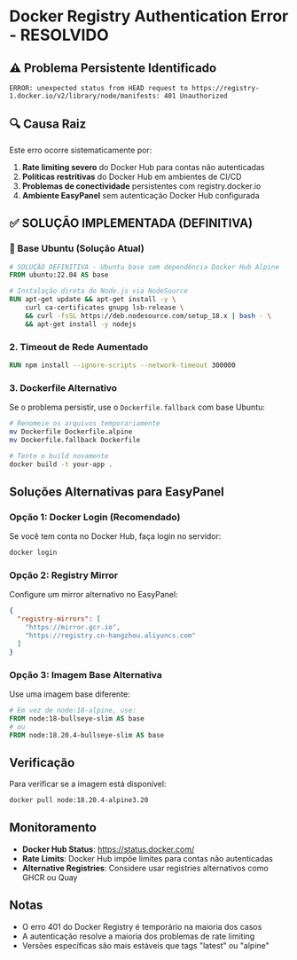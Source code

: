 # Docker Registry Authentication Error - RESOLVIDO

## ⚠️ Problema Persistente Identificado
```
ERROR: unexpected status from HEAD request to https://registry-1.docker.io/v2/library/node/manifests: 401 Unauthorized
```

## 🔍 Causa Raiz
Este erro ocorre sistematicamente por:
1. **Rate limiting severo** do Docker Hub para contas não autenticadas
2. **Políticas restritivas** do Docker Hub em ambientes de CI/CD
3. **Problemas de conectividade** persistentes com registry.docker.io
4. **Ambiente EasyPanel** sem autenticação Docker Hub configurada

## ✅ SOLUÇÃO IMPLEMENTADA (DEFINITIVA)

### 🔧 Base Ubuntu (Solução Atual)
```dockerfile
# SOLUÇÃO DEFINITIVA - Ubuntu base sem dependência Docker Hub Alpine
FROM ubuntu:22.04 AS base

# Instalação direta do Node.js via NodeSource
RUN apt-get update && apt-get install -y \
    curl ca-certificates gnupg lsb-release \
    && curl -fsSL https://deb.nodesource.com/setup_18.x | bash - \
    && apt-get install -y nodejs
```

### 2. Timeout de Rede Aumentado
```dockerfile
RUN npm install --ignore-scripts --network-timeout 300000
```

### 3. Dockerfile Alternativo
Se o problema persistir, use o `Dockerfile.fallback` com base Ubuntu:

```bash
# Renomeie os arquivos temporariamente
mv Dockerfile Dockerfile.alpine
mv Dockerfile.fallback Dockerfile

# Tente o build novamente
docker build -t your-app .
```

## Soluções Alternativas para EasyPanel

### Opção 1: Docker Login (Recomendado)
Se você tem conta no Docker Hub, faça login no servidor:

```bash
docker login
```

### Opção 2: Registry Mirror
Configure um mirror alternativo no EasyPanel:

```json
{
  "registry-mirrors": [
    "https://mirror.gcr.io",
    "https://registry.cn-hangzhou.aliyuncs.com"
  ]
}
```

### Opção 3: Imagem Base Alternativa
Use uma imagem base diferente:

```dockerfile
# Em vez de node:18-alpine, use:
FROM node:18-bullseye-slim AS base
# ou
FROM node:18.20.4-bullseye-slim AS base
```

## Verificação
Para verificar se a imagem está disponível:

```bash
docker pull node:18.20.4-alpine3.20
```

## Monitoramento
- **Docker Hub Status**: https://status.docker.com/
- **Rate Limits**: Docker Hub impõe limites para contas não autenticadas
- **Alternative Registries**: Considere usar registries alternativos como GHCR ou Quay

## Notas
- O erro 401 do Docker Registry é temporário na maioria dos casos
- A autenticação resolve a maioria dos problemas de rate limiting
- Versões específicas são mais estáveis que tags "latest" ou "alpine"